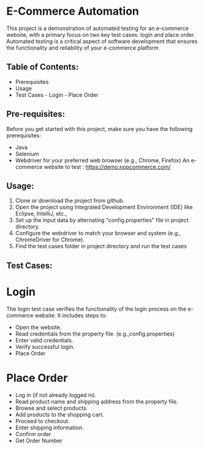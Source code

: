 # E-Commerce Automation
This project is a demonstration of automated testing for an e-commerce website, with a primary focus on two key test cases: login and place order. Automated testing is a critical aspect of software development that ensures the functionality and reliability of your e-commerce platform
## Table of Contents:
- Prerequisites
- Usage
- Test Cases
        - Login
        - Place Order

## Pre-requisites:
Before you get started with this project, make sure you have the following prerequisites:

- Java
- Selenium
- Webdriver for your preferred web browser (e.g., Chrome, Firefox)
An e-commerce website to test : https://demo.nopcommerce.com/

## Usage:
   1. Clone or download the project from github.
   2. Open the project using Integrated Development Environment (IDE) like Eclipse, IntelliJ, etc.,
   3. Set up the input data by alternating "config.properties" file in project directory.
   4. Configure the webdriver to match your browser and system (e.g., ChromeDriver for Chrome).
   5. Find the test cases  folder in project directory and run the test cases  
        
## Test Cases:
# Login
The login test case verifies the functionality of the login process on the e-commerce website. It includes steps to:

- Open the website.
- Read credentials from the property file. (e.g.,config.properties)
- Enter valid credentials.
- Verify successful login.
- Place Order

# Place Order
- Log in (if not already logged in).
- Read product name and shipping address from the property file.
- Browse and select products.
- Add products to the shopping cart.
- Proceed to checkout.
- Enter shipping information.
- Confirm order
- Get Order Number
